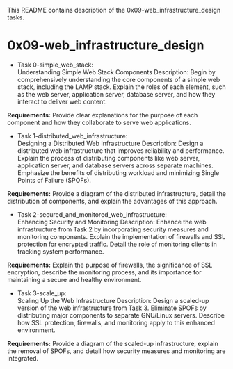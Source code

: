 This README contains description of the 0x09-web_infrastructure_design tasks.


# 0x09-web_infrastructure_design<br/>
* Task 0-simple_web_stack:<br/>  Understanding Simple Web Stack Components
Description: Begin by comprehensively understanding the core components of a simple web stack, including the LAMP stack. Explain the roles of each element, such as the web server, application server, database server, and how they interact to deliver web content.

**Requirements:** Provide clear explanations for the purpose of each component and how they collaborate to serve web applications.

* Task 1-distributed_web_infrastructure:<br/>  Designing a Distributed Web Infrastructure
Description: Design a distributed web infrastructure that improves reliability and performance. Explain the process of distributing components like web server, application server, and database servers across separate machines. Emphasize the benefits of distributing workload and minimizing Single Points of Failure (SPOFs).

**Requirements:** Provide a diagram of the distributed infrastructure, detail the distribution of components, and explain the advantages of this approach.

* Task 2-secured_and_monitored_web_infrastructure:<br/>  Enhancing Security and Monitoring
Description: Enhance the web infrastructure from Task 2 by incorporating security measures and monitoring components. Explain the implementation of firewalls and SSL protection for encrypted traffic. Detail the role of monitoring clients in tracking system performance.

**Requirements:** Explain the purpose of firewalls, the significance of SSL encryption, describe the monitoring process, and its importance for maintaining a secure and healthy environment.

* Task 3-scale_up:<br/> Scaling Up the Web Infrastructure
Description: Design a scaled-up version of the web infrastructure from Task 3. Eliminate SPOFs by distributing major components to separate GNU/Linux servers. Describe how SSL protection, firewalls, and monitoring apply to this enhanced environment.

**Requirements:** Provide a diagram of the scaled-up infrastructure, explain the removal of SPOFs, and detail how security measures and monitoring are integrated.
